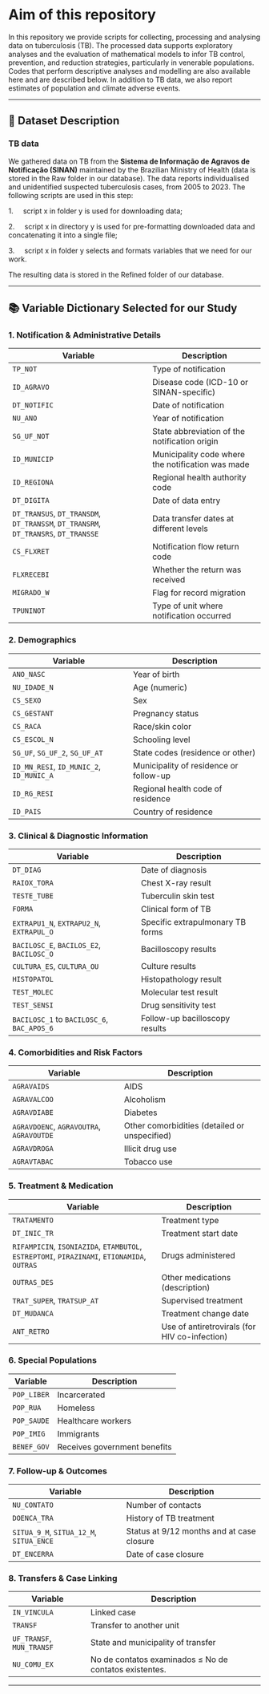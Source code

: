 # Aim of this repository

<style>
</style>

In this repository we provide scripts for collecting, processing and analysing data on tuberculosis (TB). The processed data supports exploratory analyses and the evaluation of mathematical models to infor TB control, prevention, and reduction strategies, particularly in venerable populations. Codes that perform descriptive analyses and modelling are also available here and are described below.  In addition to TB data, we also report estimates of population and climate adverse events.

---

## 🧾 Dataset Description

### TB data

<style>
</style>

We gathered data on TB from the **Sistema de Informação de Agravos de
Notificação (SINAN)** maintained by the Brazilian Ministry of Health (data
is stored in the Raw folder in our database). The data reports individualised
and unidentified suspected tuberculosis cases, from 2005 to 2023. The following
scripts are used in this step:

1.     script x in folder y is used for downloading data;

2.     script x in directory y is used for pre-formatting
downloaded data and concatenating it into a single file;

3.     script x in folder y selects and formats variables that
we need for our work.

The resulting data is stored in the Refined folder of our database.

---

## 📚 Variable Dictionary Selected for our Study

### 1. Notification & Administrative Details

| Variable                                                                           | Description                                       |
| ---------------------------------------------------------------------------------- | ------------------------------------------------- |
| `TP_NOT`                                                                           | Type of notification                              |
| `ID_AGRAVO`                                                                        | Disease code (ICD-10 or SINAN-specific)           |
| `DT_NOTIFIC`                                                                       | Date of notification                              |
| `NU_ANO`                                                                           | Year of notification                              |
| `SG_UF_NOT`                                                                        | State abbreviation of the notification origin     |
| `ID_MUNICIP`                                                                       | Municipality code where the notification was made |
| `ID_REGIONA`                                                                       | Regional health authority code                    |
| `DT_DIGITA`                                                                        | Date of data entry                                |
| `DT_TRANSUS`, `DT_TRANSDM`, `DT_TRANSSM`, `DT_TRANSRM`, `DT_TRANSRS`, `DT_TRANSSE` | Data transfer dates at different levels           |
| `CS_FLXRET`                                                                        | Notification flow return code                     |
| `FLXRECEBI`                                                                        | Whether the return was received                   |
| `MIGRADO_W`                                                                        | Flag for record migration                         |
| `TPUNINOT`                                                                         | Type of unit where notification occurred          |

### 2. Demographics

| Variable                                 | Description                            |
| ---------------------------------------- | -------------------------------------- |
| `ANO_NASC`                               | Year of birth                          |
| `NU_IDADE_N`                             | Age (numeric)                          |
| `CS_SEXO`                                | Sex                                    |
| `CS_GESTANT`                             | Pregnancy status                       |
| `CS_RACA`                                | Race/skin color                        |
| `CS_ESCOL_N`                             | Schooling level                        |
| `SG_UF`, `SG_UF_2`, `SG_UF_AT`           | State codes (residence or other)       |
| `ID_MN_RESI`, `ID_MUNIC_2`, `ID_MUNIC_A` | Municipality of residence or follow-up |
| `ID_RG_RESI`                             | Regional health code of residence      |
| `ID_PAIS`                                | Country of residence                   |

### 3. Clinical & Diagnostic Information

| Variable                                   | Description                      |
| ------------------------------------------ | -------------------------------- |
| `DT_DIAG`                                  | Date of diagnosis                |
| `RAIOX_TORA`                               | Chest X-ray result               |
| `TESTE_TUBE`                               | Tuberculin skin test             |
| `FORMA`                                    | Clinical form of TB              |
| `EXTRAPU1_N`, `EXTRAPU2_N`, `EXTRAPUL_O`   | Specific extrapulmonary TB forms |
| `BACILOSC_E`, `BACILOS_E2`, `BACILOSC_O`   | Bacilloscopy results             |
| `CULTURA_ES`, `CULTURA_OU`                 | Culture results                  |
| `HISTOPATOL`                               | Histopathology result            |
| `TEST_MOLEC`                               | Molecular test result            |
| `TEST_SENSI`                               | Drug sensitivity test            |
| `BACILOSC_1` to `BACILOSC_6`, `BAC_APOS_6` | Follow-up bacilloscopy results   |

### 4. Comorbidities and Risk Factors

| Variable                                 | Description                                   |
| ---------------------------------------- | --------------------------------------------- |
| `AGRAVAIDS`                              | AIDS                                          |
| `AGRAVALCOO`                             | Alcoholism                                    |
| `AGRAVDIABE`                             | Diabetes                                      |
| `AGRAVDOENC`, `AGRAVOUTRA`, `AGRAVOUTDE` | Other comorbidities (detailed or unspecified) |
| `AGRAVDROGA`                             | Illicit drug use                              |
| `AGRAVTABAC`                             | Tobacco use                                   |

### 5. Treatment & Medication

| Variable                                                                                    | Description                                   |
| ------------------------------------------------------------------------------------------- | --------------------------------------------- |
| `TRATAMENTO`                                                                                | Treatment type                                |
| `DT_INIC_TR`                                                                                | Treatment start date                          |
| `RIFAMPICIN`, `ISONIAZIDA`, `ETAMBUTOL`, `ESTREPTOMI`, `PIRAZINAMI`, `ETIONAMIDA`, `OUTRAS` | Drugs administered                            |
| `OUTRAS_DES`                                                                                | Other medications (description)               |
| `TRAT_SUPER`, `TRATSUP_AT`                                                                  | Supervised treatment                          |
| `DT_MUDANCA`                                                                                | Treatment change date                         |
| `ANT_RETRO`                                                                                 | Use of antiretrovirals (for HIV co-infection) |

### 6. Special Populations

| Variable    | Description                  |
| ----------- | ---------------------------- |
| `POP_LIBER` | Incarcerated                 |
| `POP_RUA`   | Homeless                     |
| `POP_SAUDE` | Healthcare workers           |
| `POP_IMIG`  | Immigrants                   |
| `BENEF_GOV` | Receives government benefits |

### 7. Follow-up & Outcomes

| Variable                                | Description                               |
| --------------------------------------- | ----------------------------------------- |
| `NU_CONTATO`                            | Number of contacts                        |
| `DOENCA_TRA`                            | History of TB treatment                   |
| `SITUA_9_M`, `SITUA_12_M`, `SITUA_ENCE` | Status at 9/12 months and at case closure |
| `DT_ENCERRA`                            | Date of case closure                      |

### 8. Transfers & Case Linking

| Variable                  | Description                                            |
| ------------------------- | ------------------------------------------------------ |
| `IN_VINCULA`              | Linked case                                            |
| `TRANSF`                  | Transfer to another unit                               |
| `UF_TRANSF`, `MUN_TRANSF` | State and municipality of transfer                     |
| `NU_COMU_EX`              | No de contatos examinados ≤ No de contatos existentes. |

---
